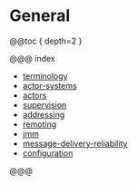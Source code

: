 # General

@@toc { depth=2 }

@@@ index

* [terminology](terminology.md)
* [actor-systems](actor-systems.md)
* [actors](actors.md)
* [supervision](supervision.md)
* [addressing](addressing.md)
* [remoting](remoting.md)
* [jmm](jmm.md)
* [message-delivery-reliability](message-delivery-reliability.md)
* [configuration](configuration.md)

@@@
